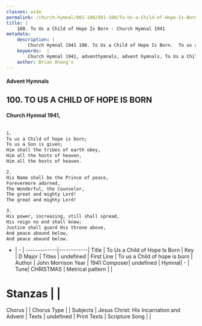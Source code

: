 ```yaml
---
classes: wide
permalink: /church-hymnal/001-100/091-100/To-Us-a-Child-of-Hope-Is-Born/
title: |
    100. To Us a Child of Hope Is Born - Church Hymnal 1941
metadata:
    description: |
        Church Hymnal 1941 100. To Us a Child of Hope Is Born.  To us a Child of hope is born;  To us a Son is given;  Him shall the tribes of earth obey,  Him all the hosts of heaven,  Him all the hosts of heaven.  
    keywords:  |
        Church Hymnal 1941, adventhymnals, advent hymnals, To Us a Child of Hope Is Born, To us a Child of hope is born. 
    author: Brian Onang'o
---
```


#### Advent Hymnals
## 100. TO US A CHILD OF HOPE IS BORN
####  Church Hymnal 1941,

```txt

1.
To us a Child of hope is born; 
To us a Son is given; 
Him shall the tribes of earth obey, 
Him all the hosts of heaven, 
Him all the hosts of heaven. 

2.
His Name shall be the Prince of peace, 
Forevermore adorned, 
The Wonderful, the Counselor, 
The great and mighty Lord! 
The great and mighty Lord! 

3.
His power, increasing, still shall spread, 
His reign no end shall know; 
Justice shall guard His throne above, 
And peace abound below, 
And peace abound below.


```

- |   -  |
-------------|------------|
Title | To Us a Child of Hope Is Born |
Key | D Major |
Titles | undefined |
First Line | To us a Child of hope is born |
Author | John Morrison
Year | 1941
Composer| undefined |
Hymnal|  - |
Tune| CHRISTMAS |
Metrical pattern | |
# Stanzas |  |
Chorus |  |
Chorus Type |  |
Subjects | Jesus Christ: His Incarnation and Advent |
Texts | undefined |
Print Texts | 
Scripture Song |  |
    
